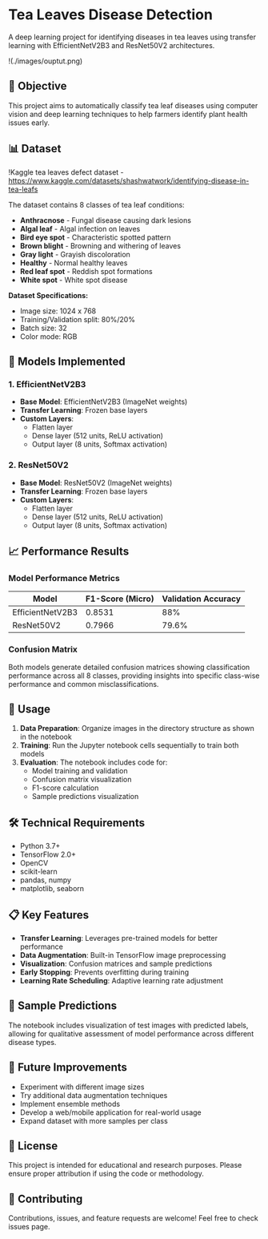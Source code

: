 # Tea Leaves Disease Detection

A deep learning project for identifying diseases in tea leaves using transfer learning with EfficientNetV2B3 and ResNet50V2 architectures.

!(./images/ouptut.png)

## 🎯 Objective

This project aims to automatically classify tea leaf diseases using computer vision and deep learning techniques to help farmers identify plant health issues early.

## 📊 Dataset

!Kaggle tea leaves defect dataset - https://www.kaggle.com/datasets/shashwatwork/identifying-disease-in-tea-leafs

The dataset contains 8 classes of tea leaf conditions:

- **Anthracnose** - Fungal disease causing dark lesions
- **Algal leaf** - Algal infection on leaves
- **Bird eye spot** - Characteristic spotted pattern
- **Brown blight** - Browning and withering of leaves
- **Gray light** - Grayish discoloration
- **Healthy** - Normal healthy leaves
- **Red leaf spot** - Reddish spot formations
- **White spot** - White spot disease

**Dataset Specifications:**
- Image size: 1024 x 768
- Training/Validation split: 80%/20%
- Batch size: 32
- Color mode: RGB

## 🧠 Models Implemented

### 1. EfficientNetV2B3
- **Base Model**: EfficientNetV2B3 (ImageNet weights)
- **Transfer Learning**: Frozen base layers
- **Custom Layers**:
  - Flatten layer
  - Dense layer (512 units, ReLU activation)
  - Output layer (8 units, Softmax activation)

### 2. ResNet50V2
- **Base Model**: ResNet50V2 (ImageNet weights)
- **Transfer Learning**: Frozen base layers
- **Custom Layers**:
  - Flatten layer
  - Dense layer (512 units, ReLU activation)
  - Output layer (8 units, Softmax activation)


## 📈 Performance Results

### Model Performance Metrics

| Model              | F1-Score (Micro) | Validation Accuracy |
|--------------------|------------------|---------------------|
| EfficientNetV2B3   | 0.8531           | 88%                 |
| ResNet50V2         | 0.7966           | 79.6%               |

### Confusion Matrix

Both models generate detailed confusion matrices showing classification performance across all 8 classes, providing insights into specific class-wise performance and common misclassifications.

## 🚀 Usage

1. **Data Preparation**: Organize images in the directory structure as shown in the notebook
2. **Training**: Run the Jupyter notebook cells sequentially to train both models
3. **Evaluation**: The notebook includes code for:
   - Model training and validation
   - Confusion matrix visualization
   - F1-score calculation
   - Sample predictions visualization

## 🛠️ Technical Requirements

- Python 3.7+
- TensorFlow 2.0+
- OpenCV
- scikit-learn
- pandas, numpy
- matplotlib, seaborn

## 📋 Key Features

- **Transfer Learning**: Leverages pre-trained models for better performance
- **Data Augmentation**: Built-in TensorFlow image preprocessing
- **Visualization**: Confusion matrices and sample predictions
- **Early Stopping**: Prevents overfitting during training
- **Learning Rate Scheduling**: Adaptive learning rate adjustment

## 🎨 Sample Predictions

The notebook includes visualization of test images with predicted labels, allowing for qualitative assessment of model performance across different disease types.

## 🔮 Future Improvements

- Experiment with different image sizes
- Try additional data augmentation techniques
- Implement ensemble methods
- Develop a web/mobile application for real-world usage
- Expand dataset with more samples per class

## 📝 License

This project is intended for educational and research purposes. Please ensure proper attribution if using the code or methodology.

## 🤝 Contributing

Contributions, issues, and feature requests are welcome! Feel free to check issues page.
